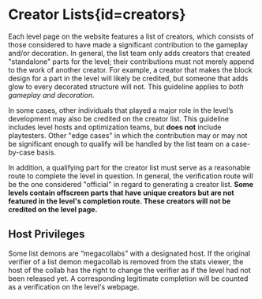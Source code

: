 <div class='panel fade js-scroll-anim' data-anim='fade'>

# Creator Lists{id=creators}

Each level page on the website features a list of creators, which consists of those considered to have made a significant contribution to the gameplay and/or decoration. In general, the list team only adds creators that created "standalone" parts for the level; their contributions must not merely append to the work of another creator. For example, a creator that makes the block design for a part in the level will likely be credited, but someone that adds glow to every decorated structure will not. This guideline applies to *both gameplay and decoration*. 

In some cases, other individuals that played a major role in the level’s development may also be credited on the creator list. This guideline includes level hosts and optimization teams, but **does not** include playtesters. Other "edge cases" in which the contribution may or may not be significant enough to qualify will be handled by the list team on a case-by-case basis.

In addition, a qualifying part for the creator list must serve as a reasonable route to complete the level in question. In general, the verification route will be the one considered "official" in regard to generating a creator list. **Some levels contain offscreen parts that have unique creators but are not featured in the level's completion route. These creators will not be credited on the level page.**

## Host Privileges

Some list demons are “megacollabs” with a designated host. If the original verifier of a list demon megacollab is removed from the stats viewer, the host of the collab has the right to change the verifier as if the level had not been released yet. A corresponding legitimate completion will be counted as a verification on the level's webpage.

</div>
